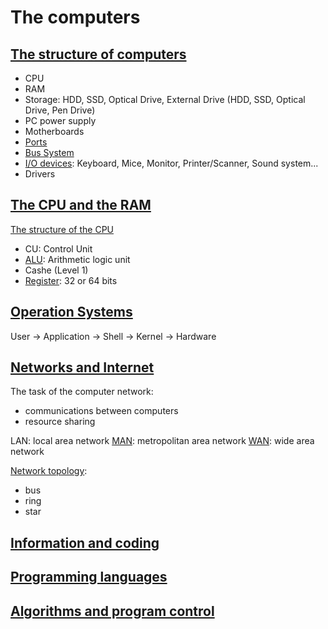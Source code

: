 # The computers

## [The structure of computers](https://www.youtube.com/watch?v=3dF45t749sE)

* CPU
* RAM
* Storage: HDD, SSD, Optical Drive, External Drive (HDD, SSD, Optical Drive, Pen Drive)
* PC power supply
* Motherboards
* [Ports](https://asmed.com/comptia-a-pc-expansion-slots/)
* [Bus System](https://informatika.gtportal.eu/?f0=szamitogep_17)
* [I/O devices](https://en.wikipedia.org/wiki/Input/output): Keyboard, Mice, Monitor, Printer/Scanner, Sound system...
* Drivers 

## [The CPU and the RAM](https://www.youtube.com/watch?v=0E-louNT7ic)

[The structure of the CPU](https://en.wikipedia.org/wiki/Central_processing_unit#Structure_and_implementation)
* CU: Control Unit
* [ALU](https://en.wikipedia.org/wiki/Arithmetic_logic_unit): Arithmetic logic unit
* Cashe (Level 1)
* [Register](https://en.wikipedia.org/wiki/Processor_register): 32 or 64 bits 

## [Operation Systems](https://www.youtube.com/watch?v=iUwk1u_XcUs)

User -> Application -> Shell -> Kernel -> Hardware

## [Networks and Internet](https://www.youtube.com/watch?v=hmYT6HAUKAg)

The task of the computer network:
* communications between computers
* resource sharing


LAN: local area network
[MAN](https://www.cloudflare.com/learning/network-layer/what-is-a-metropolitan-area-network/): metropolitan area network
[WAN](https://en.wikipedia.org/wiki/Wide_area_network): wide area network

[Network topology](https://en.wikipedia.org/wiki/Network_topology):
* bus
* ring
* star

## [Information and coding](https://www.youtube.com/watch?v=A4IJuL0F2s8)

## [Programming languages](https://www.youtube.com/watch?v=Ty5gqryG0J8)

## [Algorithms and program control](https://www.youtube.com/watch?v=-IWhv1YkWnY)


